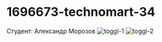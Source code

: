 # 1696673-technomart-34
Студент: Александр Морозов
![toggl-1](https://user-images.githubusercontent.com/105027998/198815572-468a0c00-6343-4e63-a64d-350572f39fc8.png)
![toggl-2](https://user-images.githubusercontent.com/105027998/198815638-8291daae-45e4-49a4-8b5b-d8d70c4bef9a.png)

